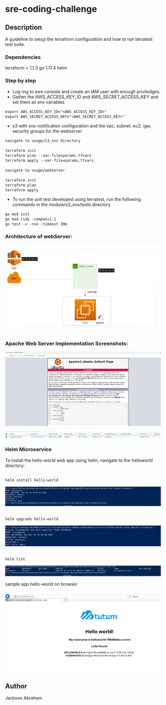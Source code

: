 # sre-coding-challenge

## Description
A guideline to setup the terraform configuration and how to run terratest test suite.

### Dependencies

terraform = 1.1.3
go 1.17.4
helm

### Step by step

* Log-ing to aws console and create an IAM user with enough priviledges.
* Gather the AWS_ACCESS_KEY_ID and AWS_SECRET_ACCESS_KEY and set them as env variables 
```
export AWS_ACCESS_KEY_ID="<AWS_ACCESS_KEY_ID>"
export AWS_SECRET_ACCESS_KEY="<AWS_SECRET_ACCESS_KEY>"
```
* s3 with sns-notification configuration and the vpc, subnet, ec2, igw, security groups for the webserver 
```
navigate to usage/s3_sns directory

terraform init
terraform plan --var-file=params.tfvars
terraform apply --var-file=params.tfvars

navigate to usage/webserver

terraform init
terraform plan
terraform apply
```
* To run the unit test developed using terratest, run the following commands in the module/s3_sns/tests directory

```
go mod init
go mod tidy -compat=1.1
go test -v -run -timeout 30m

```
 
### Architecture of webServer:

![diagram](images/diagram.png "diagram")

### Apache Web Server Implementation Screenshots:


![webServerBrowser](images/webserverBrowser.png "webServerBrowser")

![webServerPortal](images/webserverPortal.png "webServerPortal")

### Helm Microservice

To install the hello-world web app using helm, navigate to the helloworld directory:

```

helm install hello-world

```
![helminstall](images/helmInstall.png "helminstall")

```

helm upgrade hello-world

```
![helmupgrade](images/helmUpgrade.png "helmupgrade")

```

helm list

```
![hellist](images/helmList.png "hellist")


sample app hello-world on browser

![helloworld](images/microserviceK8.png "helloworld")

## Author

Jackson Abraham 
